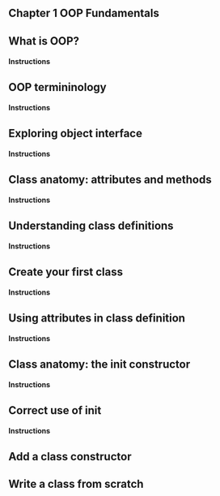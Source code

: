 ## Chapter 1 OOP Fundamentals


## What is OOP?

#### Instructions


## OOP termininology

#### Instructions


## Exploring object interface

#### Instructions


## Class anatomy: attributes and methods

#### Instructions


## Understanding class definitions

#### Instructions


## Create your first class

#### Instructions


## Using attributes in class definition

#### Instructions


## Class anatomy: the __init__ constructor

#### Instructions


## Correct use of __init__

#### Instructions

## Add a class constructor


## Write a class from scratch
